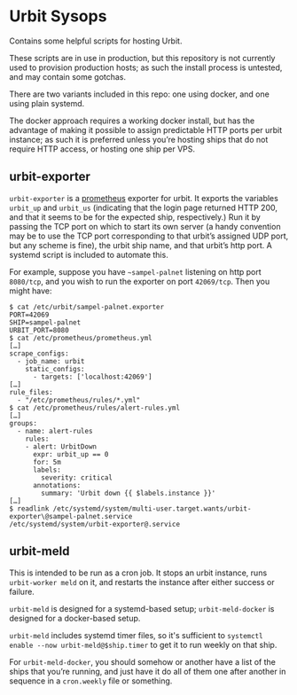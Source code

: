# Urbit Sysops

Contains some helpful scripts for hosting Urbit.

These scripts are in use in production, but this repository is not currently used to provision production hosts; as such the install process is untested, and may contain some gotchas.

There are two variants included in this repo: one using docker, and one using plain systemd.

The docker approach requires a working docker install, but has the advantage of making it possible to assign predictable HTTP ports per urbit instance; as such it is preferred unless you’re hosting ships that do not require HTTP access, or hosting one ship per VPS.

## urbit-exporter

`urbit-exporter` is a [prometheus](https://prometheus.io/) exporter for urbit. It exports the variables `urbit_up` and `urbit_us` (indicating that the login page returned HTTP 200, and that it seems to be for the expected ship, respectively.) Run it by passing the TCP port on which to start its own server (a handy convention may be to use the TCP port corresponding to that urbit’s assigned UDP port, but any scheme is fine), the urbit ship name, and that urbit’s http port. A systemd script is included to automate this.

For example, suppose you have `~sampel-palnet` listening on http port `8080/tcp`, and you wish to run the exporter on port `42069/tcp`. Then you might have:

```console
$ cat /etc/urbit/sampel-palnet.exporter
PORT=42069
SHIP=sampel-palnet
URBIT_PORT=8080
$ cat /etc/prometheus/prometheus.yml
[…]
scrape_configs:
  - job_name: urbit
    static_configs:
      - targets: ['localhost:42069']
[…]
rule_files:
  - "/etc/prometheus/rules/*.yml"
$ cat /etc/prometheus/rules/alert-rules.yml
[…]
groups:
  - name: alert-rules
    rules:
    - alert: UrbitDown
      expr: urbit_up == 0
      for: 5m
      labels:
        severity: critical
      annotations:
        summary: 'Urbit down {{ $labels.instance }}'
[…]
$ readlink /etc/systemd/system/multi-user.target.wants/urbit-exporter\@sampel-palnet.service
/etc/systemd/system/urbit-exporter@.service
```

## urbit-meld

This is intended to be run as a cron job. It stops an urbit instance, runs `urbit-worker meld` on it, and restarts the instance after either success or failure.

`urbit-meld` is designed for a systemd-based setup; `urbit-meld-docker` is designed for a docker-based setup.

`urbit-meld` includes systemd timer files, so it's sufficient to `systemctl enable --now urbit-meld@$ship.timer` to get it to run weekly on that ship.

For `urbit-meld-docker`, you should somehow or another have a list of the ships that you’re running, and just have it do all of them one after another in sequence in a `cron.weekly` file or something.
